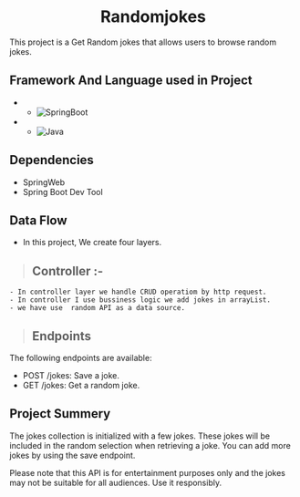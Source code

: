<h1 align="center"> Randomjokes </h1>

This project is a Get Random jokes that allows users to browse random jokes.

## Framework And Language used in Project
-  * ![SpringBoot](https://img.shields.io/badge/Framework-SpringBoot-green)
- * ![Java](https://img.shields.io/badge/Language-Java%208%20or%20higher-yellow)

## Dependencies
- SpringWeb
- Spring Boot Dev Tool

## Data Flow 
- In this project, We create four layers.

>## **Controller** :-
    - In controller layer we handle CRUD operatiom by http request.
    - In controller I use bussiness logic we add jokes in arrayList.
    - we have use  random API as a data source.

>## Endpoints
The following endpoints are available:

- POST /jokes: Save a joke.
- GET /jokes: Get a random joke.
 
## Project Summery
The jokes collection is initialized with a few jokes. These jokes will be included in the random selection when retrieving a joke. You can add more jokes by using the save endpoint.

Please note that this API is for entertainment purposes only and the jokes may not be suitable for all audiences. Use it responsibly.
